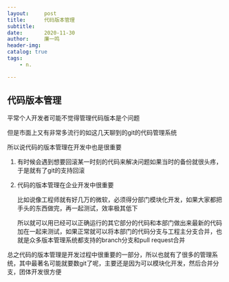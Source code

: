 ```yaml
---
layout:     post
title:      代码版本管理
subtitle:   
date:       2020-11-30
author:     廉一鸣
header-img: 
catalog: true
tags:
    - n.

---
```


## 代码版本管理

平常个人开发者可能不觉得管理代码版本是个问题

但是市面上又有非常多流行的如这几天聊到的git的代码管理系统

所以说代码的版本管理在开发中也是很重要

1. 有时候会遇到想要回滚某一时刻的代码来解决问题如果当时的备份就很头疼，于是就有了git的支持回滚

2. 代码的版本管理在企业开发中很重要

   比如说像工程师就有好几万的微软，必须得分部门模块化开发，如果大家都把手头的东西做完，再一起测试，效率极其低下

   所以就可以用已经可以正确运行的其它部分的代码和本部门做出来最新的代码加在一起来测试，如果正常就可以将本部门的代码分支与工程主分支合并，也就是众多版本管理系统都支持的branch分支和pull request合并

总之代码的版本管理是开发过程中很重要的一部分，所以也就有了很多的管理系统，其中最著名可能就要数git了呢，主要还是因为可以模块化开发，然后合并分支，团体开发很方便